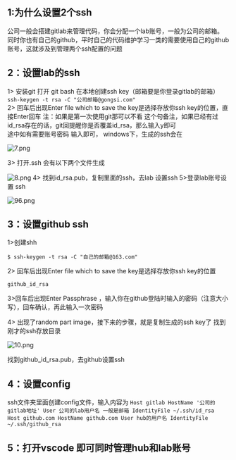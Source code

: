 ## 1:为什么设置2个ssh
公司一般会搭建gitlab来管理代码，你会分配一个lab账号，一般为公司的邮箱。同时你也有自己的github，平时自己的代码维护学习一类的需要使用自己的github账号，这就涉及到管理两个ssh配置的问题
## 2：设置lab的ssh
1> 安装git 打开 git bash 在本地创建ssh key（邮箱要是你登录gitlab的邮箱）
`ssh-keygen -t rsa -C "公司邮箱@gongsi.com"` <br/>
2> 回车后出现Enter file which to save the key是选择存放你ssh key的位置，直接Enter回车
注：如果是第一次使用git那可以不看 这个句备注，如果已经有过id_rsa存在的话，git回提醒你是否覆盖id_rsa，那么输入y即可<br/>
途中如有需要账号密码 输入即可，
windows下，生成的ssh会在

![7.png](https://p1-juejin.byteimg.com/tos-cn-i-k3u1fbpfcp/55005bc9cf964be6a32409b2ad76287b~tplv-k3u1fbpfcp-watermark.image?)

3> 打开.ssh 会有以下两个文件生成

![8.png](https://p3-juejin.byteimg.com/tos-cn-i-k3u1fbpfcp/d71f6172dd19455eba6faaaa0b9cf3bc~tplv-k3u1fbpfcp-watermark.image?)
4> 找到id_rsa.pub，复制里面的ssh，去lab 设置ssh
5>登录lab账号设置 ssh

![96.png](https://p6-juejin.byteimg.com/tos-cn-i-k3u1fbpfcp/ff9c9a06470044adbef41d4d7a041dfd~tplv-k3u1fbpfcp-watermark.image?)
## 
## 3：设置github ssh
1>创建shh
````
$ ssh-keygen -t rsa -C "自己的邮箱@163.com"
````
2> 回车后出现Enter file which to save the key是选择存放你ssh key的位置
````
github_id_rsa
````
3>回车后出现Enter Passphrase ，输入你在github登陆时输入的密码（注意大小写），回车确认，再此输入一次密码

4> 出现了random part image，接下来的步骤，就是复制生成的ssh key了
找到刚才的ssh存放目录

![10.png](https://p9-juejin.byteimg.com/tos-cn-i-k3u1fbpfcp/a92998ddf1a84964a9d3dac7f2c65f80~tplv-k3u1fbpfcp-watermark.image?)

找到github_id_rsa.pub，去github设置ssh

## 4：设置config
ssh文件夹里面创建config文件，输入内容为
`Host gitlab
    HostName '公司的gitlab地址'
    User 公司的lab用户名 一般是邮箱
    IdentityFile ~/.ssh/id_rsa
Host github.com
    HostName github.com
    User hub的用户名
    IdentityFile ~/.ssh/github_rsa`
## 5：打开vscode 即可同时管理hub和lab账号
 
